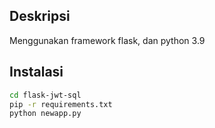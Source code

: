 ## Deskripsi
Menggunakan framework flask, dan python 3.9

## Instalasi
```sh
cd flask-jwt-sql
pip -r requirements.txt
python newapp.py
```